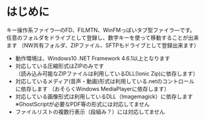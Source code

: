 # はじめに
キー操作系ファイラ―のFD、FILMTN、WinFMっぽいタブ型ファイラ―です。
任意のフォルダをドライブとして登録し、数字キーを使って移動することが出来ます
（NW共有フォルダ、ZIPファイル、SFTPもドライブとして登録出来ます）
- 動作環境は、Windows10 .NET Framework 4.6.1以上となります
- 対応している圧縮形式はZIPのみです  
（読み込み可能なZIPファイルは利用しているDLL(Ionic Zip)に依存します）
- 対応しているメディア(音声・動画)形式は利用している.netのコントロールに依存します  （おそらくWindows MediaPlayerに依存します）
- 対応している画像形式は利用しているDLL（Imagemagick）に依存します  ※GhostScriptが必要なPDF等の形式には対応してません
- ファイルリストの複数行表示（段組み？）には対応してません
